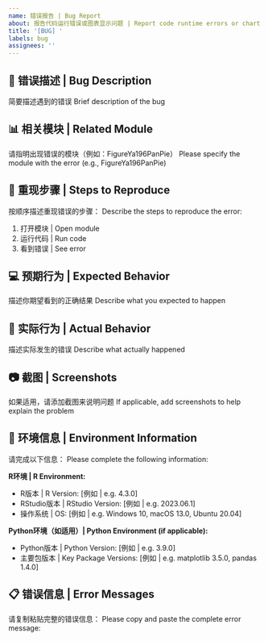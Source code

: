 ```yaml
---
name: 错误报告 | Bug Report
about: 报告代码运行错误或图表显示问题 | Report code runtime errors or chart display issues
title: '[BUG] '
labels: bug
assignees: ''
---
```

 
## 🐛 错误描述 | Bug Description
简要描述遇到的错误
Brief description of the bug
 
## 📊 相关模块 | Related Module
请指明出现错误的模块（例如：FigureYa196PanPie）
Please specify the module with the error (e.g., FigureYa196PanPie)
 
## 🔄 重现步骤 | Steps to Reproduce
按顺序描述重现错误的步骤：
Describe the steps to reproduce the error:
 
1. 打开模块 | Open module
2. 运行代码 | Run code
3. 看到错误 | See error
 
## 💻 预期行为 | Expected Behavior
描述你期望看到的正确结果
Describe what you expected to happen
 
## 📱 实际行为 | Actual Behavior
描述实际发生的错误
Describe what actually happened
 
## 📷 截图 | Screenshots
如果适用，请添加截图来说明问题
If applicable, add screenshots to help explain the problem
 
## 🔧 环境信息 | Environment Information
请完成以下信息：
Please complete the following information:
 
**R环境 | R Environment:**
- R版本 | R Version: [例如 | e.g. 4.3.0]
- RStudio版本 | RStudio Version: [例如 | e.g. 2023.06.1]
- 操作系统 | OS: [例如 | e.g. Windows 10, macOS 13.0, Ubuntu 20.04]
 
**Python环境（如适用）| Python Environment (if applicable):**
- Python版本 | Python Version: [例如 | e.g. 3.9.0]
- 主要包版本 | Key Package Versions: [例如 | e.g. matplotlib 3.5.0, pandas 1.4.0]
 
## 📋 错误信息 | Error Messages
请复制粘贴完整的错误信息：
Please copy and paste the complete error message:
